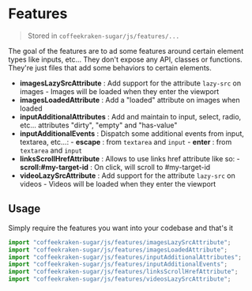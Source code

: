 # Features

> Stored in `coffeekraken-sugar/js/features/...`

The goal of the features are to ad some features around certain element types like inputs, etc...
They don't expose any API, classes or functions. They're just files that add some behaviors to certain elements.

- **imagesLazySrcAttribute** : Add support for the attribute `lazy-src` on images - Images will be loaded when they enter the viewport
- **imagesLoadedAttribute** : Add a "loaded" attribute on images when loaded
- **inputAdditionalAttributes** : Add and maintain to input, select, radio, etc... attributes "dirty", "empty" and "has-value"
- **inputAdditionalEvents** : Dispatch some additional events from input, textarea, etc...: - **escape** : from `textarea` and `input` - **enter** : from `textarea` and `input`
- **linksScrollHrefAttribute** : Allows to use links href attribute like so: - **scroll:#my-target-id** : On click, will scroll to #my-target-id
- **videoLazySrcAttribute** : Add support for the attribute `lazy-src` on videos - Videos will be loaded when they enter the viewport

## Usage

Simply require the features you want into your codebase and that's it

```js
import "coffeekraken-sugar/js/features/imagesLazySrcAttribute";
import "coffeekraken-sugar/js/features/imagesLoadedAttribute";
import "coffeekraken-sugar/js/features/inputAdditionalAttributes";
import "coffeekraken-sugar/js/features/inputAdditionalEvents";
import "coffeekraken-sugar/js/features/linksScrollHrefAttribute";
import "coffeekraken-sugar/js/features/videosLazySrcAttribute";
```
